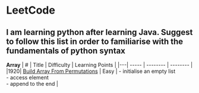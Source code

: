 # LeetCode
I am learning python after learning Java. Suggest to follow this list in order to familiarise with the fundamentals of python syntax
---
**Array**
| # | Title | Difficulty | Learning Points |
|---| ----- | -------- | -------- |
|1920| [Build Array From Permutations](https://leetcode.com/problems/build-array-from-permutation) | Easy | - initialise an empty list <br> - access element <br> - append to the end |
